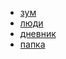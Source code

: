 
* [зум](https://us04web.zoom.us/j/77728672355?pwd=R3pyRzluMkZPZHRCL0FINXYyMDgydz09)
* [люди](https://docs.google.com/spreadsheets/d/1pR2K_PWJXRUg0o1_-WYtp1NSiFk8ZwTpx6TMQYyk4sw)
* [дневник](https://docs.google.com/document/d/1QQcIDRANClqWJLela_BexcFAbiWT_TvUrfP2rL5ID1A)
* [папка](https://drive.google.com/drive/folders/1Sjy6FSdMWwKBImeT9v2mu0L0IFMuCon8?usp=sharing)

